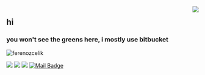<img align='right' src="https://github-readme-stats.vercel.app/api?username=ferenozcelik&theme=tokyonight&show_icons=true">

## hi
### you won't see the greens here, i mostly use bitbucket

<p align="left"> <img src="https://komarev.com/ghpvc/?username=ferenozcelik" alt="ferenozcelik" /> </p>

<!--- Most used languages
[![Top Langs](https://github-readme-stats.vercel.app/api/top-langs/?username=ferenozcelik)](https://github.com/anuraghazra/github-readme-stats)
[![](https://img.shields.io/badge/instagram-%23E4405F.svg?&style=for-the-badge&logo=instagram&logoColor=white)](https://instagram.com/erenn0z)
-->
  
[![](https://img.shields.io/badge/linkedin-%230077B5.svg?&style=for-the-badge&logo=linkedin&logoColor=white)](https://www.linkedin.com/in/ferenozcelik/)
[![](https://img.shields.io/badge/medium-%2312100E.svg?&style=for-the-badge&logo=medium&logoColor=white)](https://erenoz.medium.com)
[![](https://img.shields.io/badge/stackoverflow-%2310605F.svg?&style=for-the-badge&logo=stackoverflow&logoColor=white)](https://stackoverflow.com/users/14726075/erenoz)
[![Mail Badge](https://img.shields.io/badge/f.eren.ozcelik@gmail.com-c14438?style=for-the-badge&logo=Gmail&logoColor=white&link=mailto:f.eren.ozcelik@gmail.com)](mailto:f.eren.ozcelik@gmail.com)


